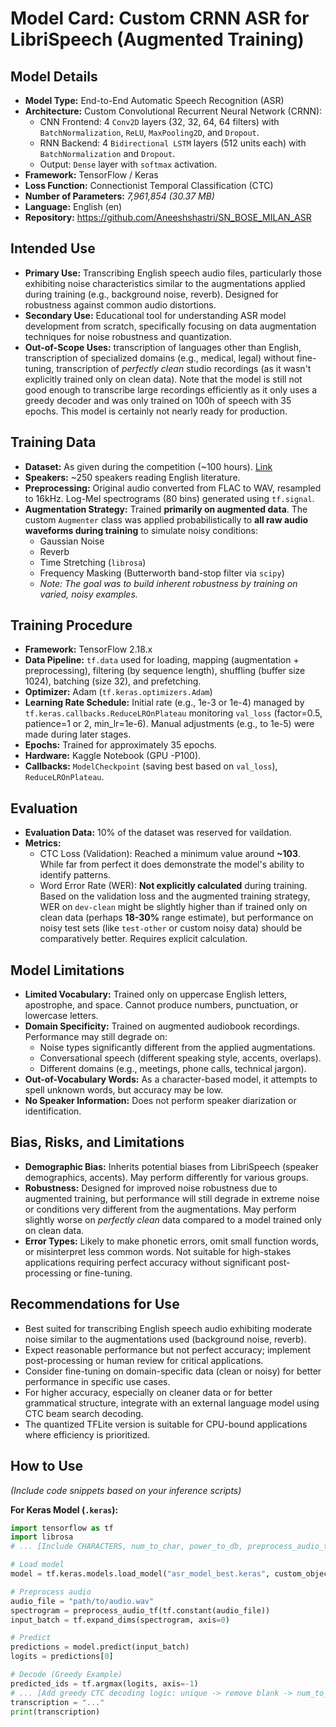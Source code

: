 # Model Card: Custom CRNN ASR for LibriSpeech (Augmented Training)

## Model Details

* **Model Type:** End-to-End Automatic Speech Recognition (ASR)
* **Architecture:** Custom Convolutional Recurrent Neural Network (CRNN):
  * CNN Frontend: 4 `Conv2D` layers (32, 32, 64, 64 filters) with `BatchNormalization`, `ReLU`, `MaxPooling2D`, and `Dropout`.
  * RNN Backend: 4 `Bidirectional LSTM` layers (512 units each) with `BatchNormalization` and `Dropout`.
  * Output: `Dense` layer with `softmax` activation.
* **Framework:** TensorFlow / Keras
* **Loss Function:** Connectionist Temporal Classification (CTC)
* **Number of Parameters:** *7,961,854 (30.37 MB)*
* **Language:** English (en)
* **Repository:** <https://github.com/Aneeshshastri/SN_BOSE_MILAN_ASR>

## Intended Use

* **Primary Use:** Transcribing English speech audio files, particularly those exhibiting noise characteristics similar to the augmentations applied during training (e.g., background noise, reverb). Designed for robustness against common audio distortions.
* **Secondary Use:** Educational tool for understanding ASR model development from scratch, specifically focusing on data augmentation techniques for noise robustness and quantization.
* **Out-of-Scope Uses:**  transcription of languages other than English, transcription of specialized domains (e.g., medical, legal) without fine-tuning, transcription of *perfectly clean* studio recordings (as it wasn't explicitly trained only on clean data). Note that the model is still not good enough to transcribe large recordings efficiently as it only uses a greedy decoder and was only trained on 100h of speech with 35 epochs. This model is certainly not nearly ready for production.

## Training Data

* **Dataset:** As given during the competition (\~100 hours). [Link](https://drive.google.com/drive/folders/1uJC-VvEDiB5nm8-q04-fKrl3SO67ZEnf)
* **Speakers:** \~250 speakers reading English literature.
* **Preprocessing:** Original audio converted from FLAC to WAV, resampled to 16kHz. Log-Mel spectrograms (80 bins) generated using `tf.signal`.
* **Augmentation Strategy:** Trained **primarily on augmented data**. The custom `Augmenter` class was applied probabilistically to **all raw audio waveforms during training** to simulate noisy conditions:
  * Gaussian Noise
  * Reverb
  * Time Stretching (`librosa`)
  * Frequency Masking (Butterworth band-stop filter via `scipy`)
  * *Note: The goal was to build inherent robustness by training on varied, noisy examples.*

## Training Procedure

* **Framework:** TensorFlow 2.18.x
* **Data Pipeline:** `tf.data` used for loading, mapping (augmentation + preprocessing), filtering (by sequence length), shuffling (buffer size 1024), batching (size 32), and prefetching.
* **Optimizer:** Adam (`tf.keras.optimizers.Adam`)
* **Learning Rate Schedule:** Initial rate (e.g., 1e-3 or 1e-4) managed by `tf.keras.callbacks.ReduceLROnPlateau` monitoring `val_loss` (factor=0.5, patience=1 or 2, min_lr=1e-6). Manual adjustments (e.g., to 1e-5) were made during later stages.
* **Epochs:** Trained for approximately 35 epochs.
* **Hardware:** Kaggle Notebook (GPU -P100).
* **Callbacks:** `ModelCheckpoint` (saving best based on `val_loss`), `ReduceLROnPlateau`.

## Evaluation

* **Evaluation Data:** 10% of the dataset was reserved for vaildation.
* **Metrics:**
  * CTC Loss (Validation): Reached a minimum value around **\~103**. While far from perfect it does demonstrate the model's ability to identify patterns.
  * Word Error Rate (WER): **Not explicitly calculated** during training. Based on the validation loss and the augmented training strategy, WER on `dev-clean` might be slightly higher than if trained only on clean data (perhaps **18-30%** range estimate), but performance on noisy test sets (like `test-other` or custom noisy data) should be comparatively better. Requires explicit calculation.

## Model Limitations

* **Limited Vocabulary:** Trained only on uppercase English letters, apostrophe, and space. Cannot produce numbers, punctuation, or lowercase letters.
* **Domain Specificity:** Trained on augmented audiobook recordings. Performance may still degrade on:
  * Noise types significantly different from the applied augmentations.
  * Conversational speech (different speaking style, accents, overlaps).
  * Different domains (e.g., meetings, phone calls, technical jargon).
* **Out-of-Vocabulary Words:** As a character-based model, it attempts to spell unknown words, but accuracy may be low.
* **No Speaker Information:** Does not perform speaker diarization or identification.

## Bias, Risks, and Limitations

* **Demographic Bias:** Inherits potential biases from LibriSpeech (speaker demographics, accents). May perform differently for various groups.
* **Robustness:** Designed for improved noise robustness due to augmented training, but performance will still degrade in extreme noise or conditions very different from the augmentations. May perform slightly worse on *perfectly clean* data compared to a model trained only on clean data.
* **Error Types:** Likely to make phonetic errors, omit small function words, or misinterpret less common words. Not suitable for high-stakes applications requiring perfect accuracy without significant post-processing or fine-tuning.

## Recommendations for Use

* Best suited for transcribing English speech audio exhibiting moderate noise similar to the augmentations used (background noise, reverb).
* Expect reasonable performance but not perfect accuracy; implement post-processing or human review for critical applications.
* Consider fine-tuning on domain-specific data (clean or noisy) for better performance in specific use cases.
* For higher accuracy, especially on cleaner data or for better grammatical structure, integrate with an external language model using CTC beam search decoding.
* The quantized TFLite version is suitable for CPU-bound applications where efficiency is prioritized.

## How to Use

*(Include code snippets based on your inference scripts)*

**For Keras Model (`.keras`):**

```python
import tensorflow as tf
import librosa
# ... [Include CHARACTERS, num_to_char, power_to_db, preprocess_audio_tf, ctc_loss] ...

# Load model
model = tf.keras.models.load_model("asr_model_best.keras", custom_objects={"ctc_loss": ctc_loss})

# Preprocess audio
audio_file = "path/to/audio.wav"
spectrogram = preprocess_audio_tf(tf.constant(audio_file))
input_batch = tf.expand_dims(spectrogram, axis=0)

# Predict
predictions = model.predict(input_batch)
logits = predictions[0]

# Decode (Greedy Example)
predicted_ids = tf.argmax(logits, axis=-1)
# ... [Add greedy CTC decoding logic: unique -> remove blank -> num_to_char -> join] ...
transcription = "..." 
print(transcription)
